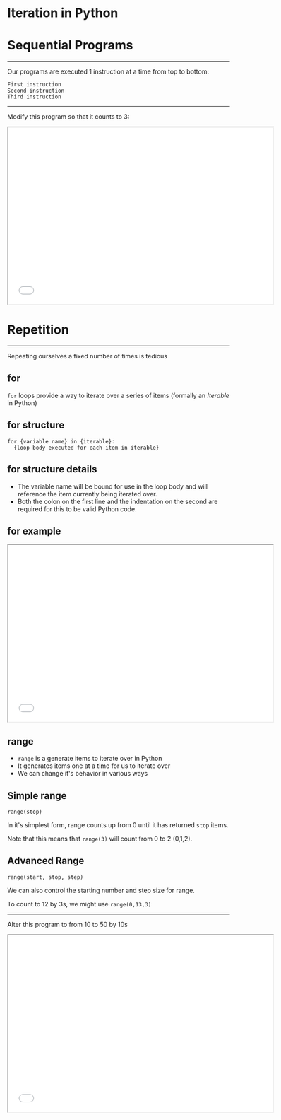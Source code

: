 Iteration in Python
===================

Sequential Programs
===================

---

Our programs are executed 1 instruction at a time from top to bottom:

    First instruction
    Second instruction
    Third instruction

---

Modify this program so that it counts to 3:

<iframe width=600 height=400 src="../index.html#WyJwcmludCgwKVxucHJpbnQoMSlcbnByaW50KDIpIiwiMCAxIDIgMyJd"></iframe>

Repetition
==========

---

Repeating ourselves a fixed number of times is tedious

for
---

`for` loops provide a way to iterate over a series of items (formally an *Iterable* in Python)

for structure
------------

```
for {variable name} in {iterable}:
  {loop body executed for each item in iterable}
```

for structure details
--------------------

- The variable name will be bound for use in the loop body and will reference the item currently being iterated over.
- Both the colon on the first line and the indentation on the second are required for this to be valid Python code.

for example
-----------

<iframe width=600 height=400 src="../index.html#WyJmb3IgaSBpbiByYW5nZSg0KTpcbiAgICBwcmludChpKSIsIjAgMSAyIDMiXQ=="></iframe>

range
-----

- `range` is a generate items to iterate over in Python
- It generates items one at a time for us to iterate over
- We can change it's behavior in various ways

Simple range
------------

`range(stop)`

In it's simplest form, range counts up from 0 until it has returned `stop` items.

Note that this means that `range(3)` will count from 0 to 2 (0,1,2).

Advanced Range
--------------

`range(start, stop, step)`

We can also control the starting number and step size for range.

To count to 12 by 3s, we might use `range(0,13,3)`

---
 
Alter this program to from 10 to 50 by 10s

<iframe width=600 height=400 src="../index.html#WyJmb3IgaSBpbiByYW5nZSgwLDEzLDMpOlxuICAgIHByaW50KGkpIiwiMTAgMjAgMzAgNDAgNTAiXQ=="></iframe>
